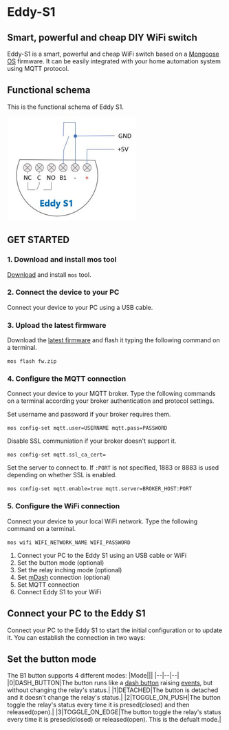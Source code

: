 # Eddy-S1   
## Smart, powerful and cheap DIY WiFi switch
Eddy-S1 is a smart, powerful and cheap WiFi switch based on a [Mongoose OS](https://mongoose-os.com/) firmware. It can be easily integrated with your home automation system using MQTT protocol.
## Functional schema
This is the functional schema of Eddy S1.

![eddy-s1 functional schema](docs/eddy-s1_functional_schema.jpg)
## GET STARTED
### 1. Download and install mos tool
[Download](https://mongoose-os.com/docs/mongoose-os/quickstart/setup.md#1-download-and-install-mos-tool) and install `mos` tool.
### 2. Connect the device to your PC
Connect your device to your PC using a USB cable.
### 3. Upload the latest firmware
Download the [latest firmware](../../releases/latest/download/fw.zip) and flash it typing the following command on a terminal.

`mos flash fw.zip` 
### 4. Configure the MQTT connection
Connect your device to your MQTT broker. Type the following commands on a terminal according your broker authentication and protocol settings.

Set username and password if your broker requires them.

`mos config-set mqtt.user=USERNAME mqtt.pass=PASSWORD`

Disable SSL communiation if your broker doesn't support it.

`mos config-set mqtt.ssl_ca_cert=`

Set the server to connect to. If `:PORT` is not specified, 1883 or 8883 is used depending on whether SSL is enabled.

`mos config-set mqtt.enable=true mqtt.server=BROKER_HOST:PORT`
### 5. Configure the WiFi connection
Connect your device to your local WiFi network. Type the following command on a terminal.

`mos wifi WIFI_NETWORK_NAME WIFI_PASSWORD`



1. Connect your PC to the Eddy S1 using an USB cable or WiFi
2. Set the button mode (optional)
3. Set the relay inching mode (optional)
4. Set [mDash](https://mdash.net/) connection (optional)
5. Set MQTT connection
6. Connect Eddy S1 to your WiFi
## Connect your PC to the Eddy S1
Connect your PC to the Eddy S1 to start the initial configuration or to update it. You can establish the connection in two ways:
## Set the button mode
The B1 button supports 4 different modes:
|Mode|||
|--|--|--|
|0|DASH_BUTTON|The button runs like a [dash button](https://github.com/diy365-mgos/bbutton) raising [events](https://github.com/diy365-mgos/bbutton/blob/master/README.md#mgos_bbutton_event), but without changing the relay's status.|
|1|DETACHED|The button is detached and it doesn't change the relay's status.|
|2|TOGGLE_ON_PUSH|The button toggle the relay's status every time it is presed(closed) and then released(open).|
|3|TOGGLE_ON_EDGE|The button toggle the relay's status every time it is presed(closed) or released(open). This is the defualt mode.|
